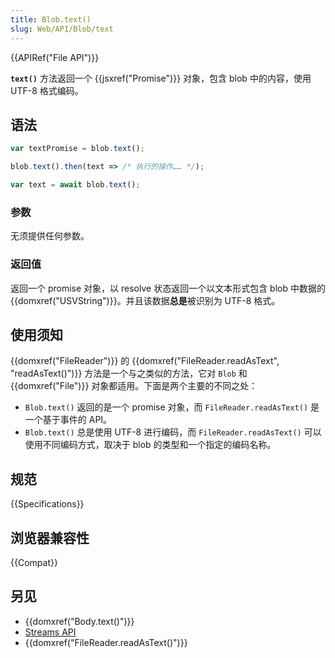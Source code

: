 ```yaml
---
title: Blob.text()
slug: Web/API/Blob/text
---
```


{{APIRef("File API")}}

**`text()`** 方法返回一个 {{jsxref("Promise")}} 对象，包含 blob 中的内容，使用 UTF-8 格式编码。

## 语法

```js
var textPromise = blob.text();

blob.text().then(text => /* 执行的操作…… */);

var text = await blob.text();
```

### 参数

无须提供任何参数。

### 返回值

返回一个 promise 对象，以 resolve 状态返回一个以文本形式包含 blob 中数据的 {{domxref("USVString")}}。并且该数据**总是**被识别为 UTF-8 格式。

## 使用须知

{{domxref("FileReader")}} 的 {{domxref("FileReader.readAsText", "readAsText()")}} 方法是一个与之类似的方法，它对 `Blob` 和 {{domxref("File")}} 对象都适用。下面是两个主要的不同之处：

- `Blob.text()` 返回的是一个 promise 对象，而 `FileReader.readAsText()` 是一个基于事件的 API。
- `Blob.text()` 总是使用 UTF-8 进行编码，而 `FileReader.readAsText()` 可以使用不同编码方式，取决于 blob 的类型和一个指定的编码名称。

## 规范

{{Specifications}}

## 浏览器兼容性

{{Compat}}

## 另见

- {{domxref("Body.text()")}}
- [Streams API](/zh-CN/docs/Web/API/Streams_API)
- {{domxref("FileReader.readAsText()")}}
